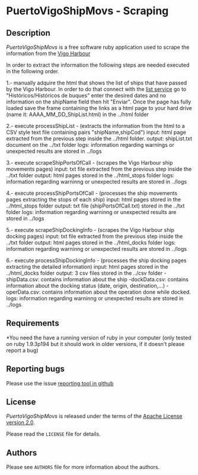 PuertoVigoShipMovs - Scraping
==========================================

Description
-----------

*PuertoVigoShipMovs* is a free software ruby application used to scrape the information from the [Vigo Harbour][1]

In order to extract the information the following steps are needed executed in the following order.

1.- manually adquire the html that shows the list of ships that have passed by the Vigo Harbour. 
In order to do that connect with the [list service][2] go to "Históricos/Históricos de buques"
enter the desired dates and no information on the shipName field then hit "Enviar".
Once the page has fully loaded save the frame containing the links as a html page to your hard drive 
(name it: AAAA_MM_DD_ShipList.html) in the ../html folder

2.- execute processShipList - (extracts the information from the html to a CSV style text file containing pairs "shipName,shipCod")
input: html page extracted from the previous step inside the ../html folder.
output: shipList.txt document on the ../txt folder
logs: information regarding warnings or unexpected results are stored in ../logs

3.- execute scrapeShipPortsOfCall - (scrapes the Vigo Harbour ship movements pages)
input: txt file extracted from the previous step inside the ../txt folder
output: html pages stored in the ../html_stops folder
logs: information regarding warninng or unexpected results are stored in ../logs

4.- execute processShipPortsOfCall - (processes the ship movements pages extracting the stops of each ship)
input: html pages stored in the ../html_stops folder
output: txt file (shipPortsOfCall.txt) stored in the ../txt folder
logs: information regarding warninng or unexpected results are stored in ../logs

5.- execute scrapeShipDockingInfo - (scrapes the Vigo Harbour ship docking pages)
input: txt file extracted from the previous step inside the ../txt folder
output: html pages stored in the ../html_docks folder
logs: information regarding warninng or unexpected results are stored in ../logs

6.- execute processShipDockingInfo - (processes the ship docking pages extracting the detailed information)
input: html pages stored in the ../html_docks folder
output: 3 csv files stored in the ../csv folder
  -shipData.csv: contains information about the ship
  -dockData.csv: contains information about the docking status (date, origin, destination,...)
  -operData.csv: contains information about the operation done while docked.
logs: information regarding warninng or unexpected results are stored in ../logs

Requirements
------------

*You need the have a running version of ruby in your computer (only tested on ruby 1.9.3p194 but it should work in older versions, if it doesn't please report a bug) 

Reporting bugs
--------------

Please use the issue [reporting tool in github][4]

License
-------

*PuertoVigoShipMovs* is released under the terms of the [Apache License version 2.0][3].

Please read the ``LICENSE`` file for details.

Authors
-------

Please see ``AUTHORS`` file for more information about the authors.

[1]: http://www.apvigo.com
[2]: http://gis.portel.es/aplicaciones/gisweb/giswebport/frames.asp?AutPor=26
[3]: http://www.apache.org/licenses/
[4]: https://github.com/jjelosua/PuertoVigoShipMovs/issues
